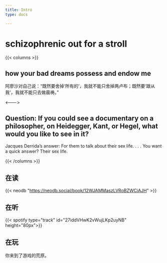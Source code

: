 ```yaml
---
title: Intro
type: docs

---
```


# schizophrenic out for a stroll

{{< columns >}}
## how your bad dreams possess and endow me

阿廖沙对自己说：“既然要舍掉‘所有的’，我就不能只舍掉两卢布；既然要‘跟从我’，我就不能只去做晨祷。”

<--->

## Question: If you could see a documentary on a philosopher, on Heidegger, Kant, or Hegel, what would you like to see in it?

Jacques Derrida’s answer: For them to talk about their sex life.
. . . You want a quick answer?
Their sex life.


{{< /columns >}}

## 在读

{{< neodb "https://neodb.social/book/12WJAMMaszLVRoBZWCiAJH" >}}


## 在听

{{< spotify type="track" id="27iddVHwK2vWujLKp2uyNB" height="80px">}} 


## 在玩

<span class="shady">你来到了游戏的荒原。</span>


